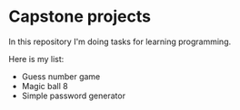 # Capstone projects

In this repository I'm doing tasks for learning programming.

Here is my list:
- Guess number game
- Magic ball 8
- Simple password generator
